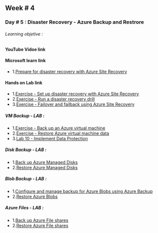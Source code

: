 ## Week # 4
### Day # 5 : Disaster Recovery - Azure Backup and Restrore

###### Learning objetive : 

#### YouTube Vidoe link

<!-- Coming Soon -->

#### Microsoft learn link
- 1.[Prepare for disaster recovery with Azure Site Recovery](https://learn.microsoft.com/en-us/training/modules/protect-infrastructure-with-site-recovery/3-site-recovery-setup)

#### Hands on Lab link
- 1.[Exercise - Set up disaster recovery with Azure Site Recovery](https://learn.microsoft.com/en-us/training/modules/protect-infrastructure-with-site-recovery/4-exercise-site-recovery-setup)
- 2.[Exercise - Run a disaster recovery drill](https://learn.microsoft.com/en-us/training/modules/protect-infrastructure-with-site-recovery/6-exercise-run-disaster-recovery-drill)
- 3.[Exercise - Failover and failback using Azure Site Recovery](https://learn.microsoft.com/en-us/training/modules/protect-infrastructure-with-site-recovery/8-exercise-failover-and-failback)

##### VM Backup - LAB :
- 1.[Exercise - Back up an Azure virtual machine](https://learn.microsoft.com/en-us/training/modules/protect-virtual-machines-with-azure-backup/4-exercise-back-up-azure-virtual-machine)
- 2.[Exercise - Restore Azure virtual machine data](https://learn.microsoft.com/en-us/training/modules/protect-virtual-machines-with-azure-backup/6-exercise-restore-virtual-machine-data)
- 3.[Lab 10 - Implement Data Protection](https://microsoftlearning.github.io/AZ-104-MicrosoftAzureAdministrator/Instructions/Labs/LAB_10-Implement_Data_Protection.html)

##### Disk Backup - LAB :
- 1.[Back up Azure Managed Disks](https://learn.microsoft.com/en-us/azure/backup/backup-managed-disks)
- 2.[Restore Azure Managed Disks](https://learn.microsoft.com/en-us/azure/backup/restore-managed-disks)

##### Blob Backup - LAB :
- 1.[Configure and manage backup for Azure Blobs using Azure Backup](https://learn.microsoft.com/en-us/azure/backup/blob-backup-configure-manage?tabs=operational-backup)
- 2.[Restore Azure Blobs](https://learn.microsoft.com/en-us/azure/backup/blob-restore?tabs=operational-backup)

##### Azure Files - LAB :
- 1.[Back up Azure File shares](https://learn.microsoft.com/en-us/azure/backup/backup-azure-files?tabs=backup-center)
- 2.[Restore Azure File shares](https://learn.microsoft.com/en-us/azure/backup/restore-afs?tabs=full-share-recovery) 